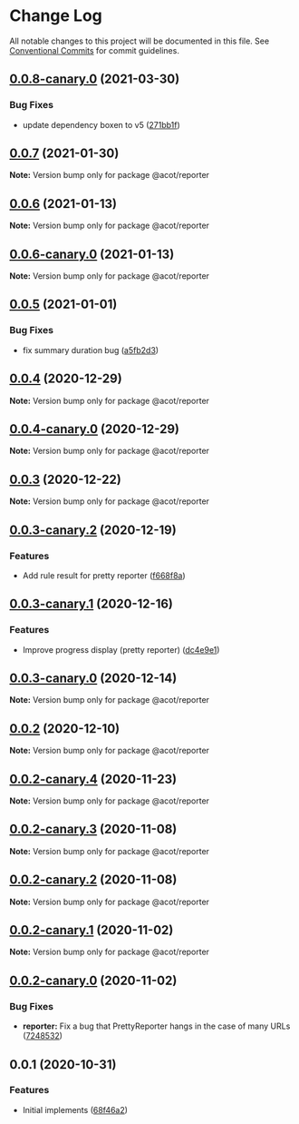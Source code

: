 # Change Log

All notable changes to this project will be documented in this file.
See [Conventional Commits](https://conventionalcommits.org) for commit guidelines.

## [0.0.8-canary.0](https://github.com/acot-a11y/acot/compare/@acot/reporter@0.0.7...@acot/reporter@0.0.8-canary.0) (2021-03-30)

### Bug Fixes

- update dependency boxen to v5 ([271bb1f](https://github.com/acot-a11y/acot/commit/271bb1f87e8d30e6a1c6f6ec1ead59e1b356284c))

## [0.0.7](https://github.com/acot-a11y/acot/compare/@acot/reporter@0.0.6...@acot/reporter@0.0.7) (2021-01-30)

**Note:** Version bump only for package @acot/reporter

## [0.0.6](https://github.com/acot-a11y/acot/compare/@acot/reporter@0.0.6-canary.0...@acot/reporter@0.0.6) (2021-01-13)

**Note:** Version bump only for package @acot/reporter

## [0.0.6-canary.0](https://github.com/acot-a11y/acot/compare/@acot/reporter@0.0.5...@acot/reporter@0.0.6-canary.0) (2021-01-13)

**Note:** Version bump only for package @acot/reporter

## [0.0.5](https://github.com/acot-a11y/acot/compare/@acot/reporter@0.0.4...@acot/reporter@0.0.5) (2021-01-01)

### Bug Fixes

- fix summary duration bug ([a5fb2d3](https://github.com/acot-a11y/acot/commit/a5fb2d34bc30967d284b37b24a0ea54220bf3565))

## [0.0.4](https://github.com/acot-a11y/acot/compare/@acot/reporter@0.0.4-canary.0...@acot/reporter@0.0.4) (2020-12-29)

**Note:** Version bump only for package @acot/reporter

## [0.0.4-canary.0](https://github.com/acot-a11y/acot/compare/@acot/reporter@0.0.3...@acot/reporter@0.0.4-canary.0) (2020-12-29)

**Note:** Version bump only for package @acot/reporter

## [0.0.3](https://github.com/acot-a11y/acot/compare/@acot/reporter@0.0.3-canary.2...@acot/reporter@0.0.3) (2020-12-22)

**Note:** Version bump only for package @acot/reporter

## [0.0.3-canary.2](https://github.com/acot-a11y/acot/compare/@acot/reporter@0.0.3-canary.1...@acot/reporter@0.0.3-canary.2) (2020-12-19)

### Features

- Add rule result for pretty reporter ([f668f8a](https://github.com/acot-a11y/acot/commit/f668f8a56e730ea31ece53f23d7fd2629e456211))

## [0.0.3-canary.1](https://github.com/acot-a11y/acot/compare/@acot/reporter@0.0.3-canary.0...@acot/reporter@0.0.3-canary.1) (2020-12-16)

### Features

- Improve progress display (pretty reporter) ([dc4e9e1](https://github.com/acot-a11y/acot/commit/dc4e9e1655408a499619a690798e06ef439844be))

## [0.0.3-canary.0](https://github.com/acot-a11y/acot/compare/@acot/reporter@0.0.2...@acot/reporter@0.0.3-canary.0) (2020-12-14)

**Note:** Version bump only for package @acot/reporter

## [0.0.2](https://github.com/acot-a11y/acot/compare/@acot/reporter@0.0.2-canary.4...@acot/reporter@0.0.2) (2020-12-10)

**Note:** Version bump only for package @acot/reporter

## [0.0.2-canary.4](https://github.com/acot-a11y/acot/compare/@acot/reporter@0.0.2-canary.3...@acot/reporter@0.0.2-canary.4) (2020-11-23)

**Note:** Version bump only for package @acot/reporter

## [0.0.2-canary.3](https://github.com/acot-a11y/acot/compare/@acot/reporter@0.0.2-canary.2...@acot/reporter@0.0.2-canary.3) (2020-11-08)

**Note:** Version bump only for package @acot/reporter

## [0.0.2-canary.2](https://github.com/acot-a11y/acot/compare/@acot/reporter@0.0.2-canary.1...@acot/reporter@0.0.2-canary.2) (2020-11-08)

**Note:** Version bump only for package @acot/reporter

## [0.0.2-canary.1](https://github.com/acot-a11y/acot/compare/@acot/reporter@0.0.2-canary.0...@acot/reporter@0.0.2-canary.1) (2020-11-02)

**Note:** Version bump only for package @acot/reporter

## [0.0.2-canary.0](https://github.com/acot-a11y/acot/compare/@acot/reporter@0.0.1...@acot/reporter@0.0.2-canary.0) (2020-11-02)

### Bug Fixes

- **reporter:** Fix a bug that PrettyReporter hangs in the case of many URLs ([7248532](https://github.com/acot-a11y/acot/commit/7248532c0380a0483a537c124173f2191027dd54))

## 0.0.1 (2020-10-31)

### Features

- Initial implements ([68f46a2](https://github.com/acot-a11y/acot/commit/68f46a250de7793795678ece40d23d927ddd075c))
